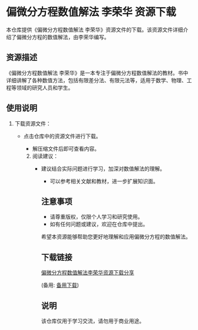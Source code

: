 # 偏微分方程数值解法 李荣华 资源下载

本仓库提供《偏微分方程数值解法 李荣华》资源文件的下载。该资源文件详细介绍了偏微分方程的数值解法，由李荣华编写。

## 资源描述

《偏微分方程数值解法 李荣华》是一本专注于偏微分方程数值解法的教材。书中详细讲解了各种数值方法，包括有限差分法、有限元法等，适用于数学、物理、工程等领域的研究人员和学生。

## 使用说明

1. 下载资源文件：
   - 点击仓库中的资源文件进行下载。
      - 解压缩文件后即可查看内容。

      2. 阅读建议：
         - 建议结合实际问题进行学习，加深对数值解法的理解。
            - 可以参考相关文献和教材，进一步扩展知识面。

            ## 注意事项

            - 请尊重版权，仅限个人学习和研究使用。
            - 如有任何问题或建议，欢迎在仓库中提出。

            希望本资源能够帮助您更好地理解和应用偏微分方程的数值解法。

            ## 下载链接
            [偏微分方程数值解法李荣华资源下载分享](https://pan.quark.cn/s/5a5299ae9e94) 

            (备用: [备用下载](https://pan.baidu.com/s/1vD_tY2FRL1jSR0q1vJvbWA?pwd=1234))

            ## 说明

            该仓库仅用于学习交流，请勿用于商业用途。
